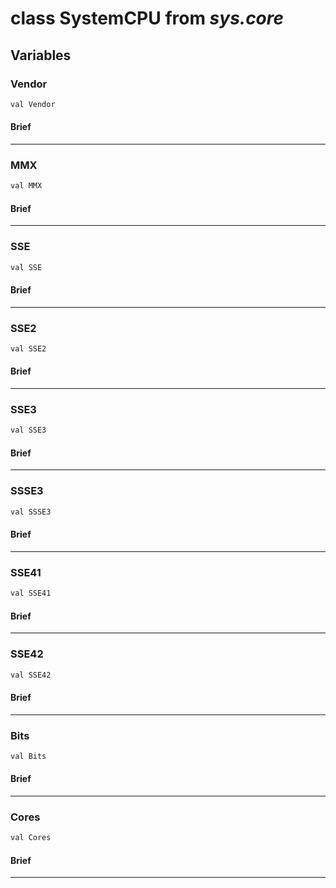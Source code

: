 # class SystemCPU from *sys.core*

## Variables

### Vendor

```C#
val Vendor
```

#### Brief

***

### MMX

```C#
val MMX
```

#### Brief

***

### SSE

```C#
val SSE
```

#### Brief

***

### SSE2

```C#
val SSE2
```

#### Brief

***

### SSE3

```C#
val SSE3
```

#### Brief

***

### SSSE3

```C#
val SSSE3
```

#### Brief

***

### SSE41

```C#
val SSE41
```

#### Brief

***

### SSE42

```C#
val SSE42
```

#### Brief

***

### Bits

```C#
val Bits
```

#### Brief

***

### Cores

```C#
val Cores
```

#### Brief

***

